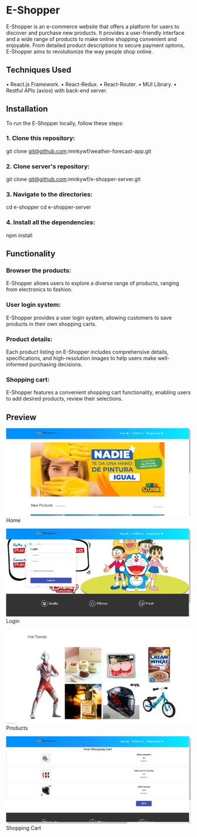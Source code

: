 # E-Shopper
E-Shopper is an e-commerce website that offers a platform for users to discover and purchase new products. It provides a user-friendly interface and a wide range of products to make online shopping convenient and enjoyable. From detailed product descriptions to secure payment options, E-Shopper aims to revolutionize the way people shop online.

## Techniques Used
• React.js Framework.
• React-Redux.
• React-Router.
• MUI Library.
• Restful APIs (axios) with back-end server.

## Installation
To run the E-Shopper locally, follow these steps:
### 1. Clone this repository:
git clone git@github.com:imnkywf/weather-forecast-app.git

### 2. Clone server's repository:
git clone git@github.com:imnkywf/e-shopper-server.git

### 3. Navigate to the directories:
cd e-shopper
cd e-shopper-server

### 4. Install all the dependencies:
npm install

## Functionality
### Browser the products: 
E-Shopper allows users to explore a diverse range of products, ranging from electronics to fashion.

### User login system: 
E-Shopper provides a  user login system, allowing customers to save products in their own shopping carts.

### Product details: 
Each product listing on E-Shopper includes comprehensive details, specifications, and high-resolution images to help users make well-informed purchasing decisions.

### Shopping cart: 
E-Shopper features a convenient shopping cart functionality, enabling users to add desired products, review their selections.

## Preview
![Alt text](https://github.com/imnkywf/e-shopper/blob/main/Screen%20Shots/Picture%201.png "image demo")
Home

![Alt text](https://github.com/imnkywf/e-shopper/blob/main/Screen%20Shots/Picture%202.png "image demo")
Login

![Alt text](https://github.com/imnkywf/e-shopper/blob/main/Screen%20Shots/Picture%203.png "image demo")
Products

![Alt text](https://github.com/imnkywf/e-shopper/blob/main/Screen%20Shots/Picture%204.png "image demo")
Shopping Cart










